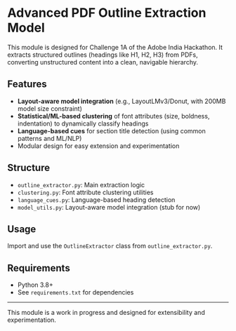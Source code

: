 # Advanced PDF Outline Extraction Model

This module is designed for Challenge 1A of the Adobe India Hackathon. It extracts structured outlines (headings like H1, H2, H3) from PDFs, converting unstructured content into a clean, navigable hierarchy.

## Features
- **Layout-aware model integration** (e.g., LayoutLMv3/Donut, with 200MB model size constraint)
- **Statistical/ML-based clustering** of font attributes (size, boldness, indentation) to dynamically classify headings
- **Language-based cues** for section title detection (using common patterns and ML/NLP)
- Modular design for easy extension and experimentation

## Structure
- `outline_extractor.py`: Main extraction logic
- `clustering.py`: Font attribute clustering utilities
- `language_cues.py`: Language-based heading detection
- `model_utils.py`: Layout-aware model integration (stub for now)

## Usage
Import and use the `OutlineExtractor` class from `outline_extractor.py`.

## Requirements
- Python 3.8+
- See `requirements.txt` for dependencies

---
This module is a work in progress and designed for extensibility and experimentation. 